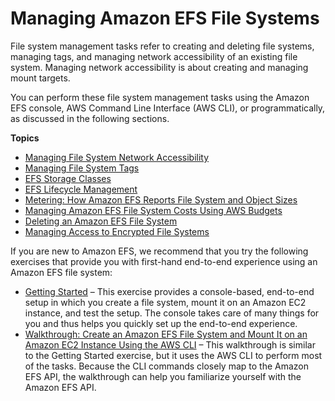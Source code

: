 # Managing Amazon EFS File Systems<a name="managing"></a>

File system management tasks refer to creating and deleting file systems, managing tags, and managing network accessibility of an existing file system\. Managing network accessibility is about creating and managing mount targets\. 

You can perform these file system management tasks using the Amazon EFS console, AWS Command Line Interface \(AWS CLI\), or programmatically, as discussed in the following sections\.

**Topics**
+ [Managing File System Network Accessibility](manage-fs-access.md)
+ [Managing File System Tags](manage-fs-tags.md)
+ [EFS Storage Classes](storage-classes.md)
+ [EFS Lifecycle Management](lifecycle-management-efs.md)
+ [Metering: How Amazon EFS Reports File System and Object Sizes](metered-sizes.md)
+ [Managing Amazon EFS File System Costs Using AWS Budgets](use-aws-budgets-efs-cost.md)
+ [Deleting an Amazon EFS File System](manage-delete-fs.md)
+ [Managing Access to Encrypted File Systems](managing-encrypt.md)

If you are new to Amazon EFS, we recommend that you try the following exercises that provide you with first\-hand end\-to\-end experience using an Amazon EFS file system:
+ [Getting Started](getting-started.md) – This exercise provides a console\-based, end\-to\-end setup in which you create a file system, mount it on an Amazon EC2 instance, and test the setup\. The console takes care of many things for you and thus helps you quickly set up the end\-to\-end experience\.
+ [Walkthrough: Create an Amazon EFS File System and Mount It on an Amazon EC2 Instance Using the AWS CLI](wt1-getting-started.md) – This walkthrough is similar to the Getting Started exercise, but it uses the AWS CLI to perform most of the tasks\. Because the CLI commands closely map to the Amazon EFS API, the walkthrough can help you familiarize yourself with the Amazon EFS API\. 